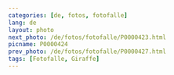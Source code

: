 ```yaml
---
categories: [de, fotos, fotofalle]
lang: de
layout: photo
next_photo: /de/fotos/fotofalle/P0000423.html
picname: P0000424
prev_photo: /de/fotos/fotofalle/P0000427.html
tags: [Fotofalle, Giraffe]
---
```


